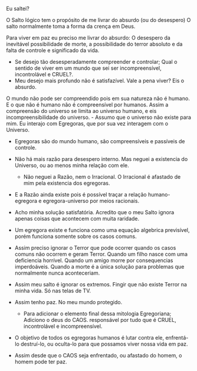   Eu saltei?
  
  O Salto lógico tem o propósito de me livrar do absurdo (ou do desespero)
  O salto normalmente toma a forma da crença em Deus.
  
  Para viver em paz eu preciso me livrar do absurdo:
    O desespero da inevitável possibilidade de morte, a possibilidade do terror absoluto e da falta de controle e significado da vida.
  
  - Se desejo tão desesperadamente compreender e controlar; Qual o sentido de viver em um mundo que sei ser incompreensível, incontrolável e CRUEL?.
  - Meu desejo mais profundo não é satisfazível. Vale a pena viver? Eis o absurdo.

  O mundo não pode ser compreendido pois em sua natureza não é humano. E o que não é humano não é compreensível por humanos.
  Assim a compreensão do universo se limita ao universo humano, e eis incompreensibilidade do universo.
    - Assumo que o universo não existe para mim. Eu interajo com Egregoras, que por sua vez interagem com o Universo.
  - Egregoras são do mundo humano, são compreensíveis e passíveis de controle.
  - Não há mais razão para desespero interno. Mas neguei a existencia do Universo, ou ao menos minha relação com ele.
  
    - Não neguei a Razão, nem o Irracional. O Irracional é afastado de mim pela existencia dos egregoras.
  - E a Razão ainda existe pois é possível traçar a relação humano-egregora e egregora-universo por meios racionais.
  
  - Acho minha solução satisfatória. Acredito que o meu Salto ignora apenas coisas que acontecem com muita raridade.
  - Um egregora existe e funciona como uma equação algebrica previsível, porém funciona somente sobre os casos comuns.
  - Assim preciso ignorar o Terror que pode ocorrer quando os casos comuns não ocorrem e geram Terror.
    Quando um filho nasce com uma deficiencia horrível. Quando um amigo morre por consequencias imperdoáveis.
    Quando a morte é a única solução para problemas que normalmente nunca aconteceriam.
    
  - Assim meu salto é ignorar os extremos. Fingir que não existe Terror na minha vida. Só nas telas de TV.
  - Assim tenho paz. No meu mundo protegido.
 
    - Para adicionar o elemento final dessa mitologia Egregoriana;
    Adiciono o deus do CAOS. responsável por tudo que é CRUEL, incontrolável e incompreensível.
  - O objetivo de todos os egregoras humanos é lutar contra ele, enfrentá-lo destruí-lo, ou oculta-lo para que possamos viver nossa vida em paz.
  - Assim desde que o CAOS seja enfrentado, ou afastado do homem, o homem pode ter paz.

